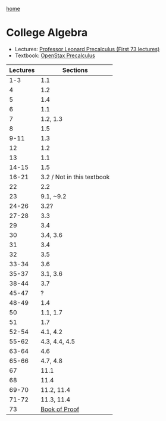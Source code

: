 [home](/README.md)
# College Algebra
- Lectures: [Professor Leonard Precalculus (First 73 lectures)](https://www.youtube.com/watch?v=9OOrhA2iKak&list=PLDesaqWTN6ESsmwELdrzhcGiRhk5DjwLP)
- Textbook: [OpenStax Precalculus](https://openstax.org/books/precalculus-2e/pages/1-introduction-to-functions)

Lectures | Sections
--- | ---
1-3 | 1.1
4 | 1.2
5 | 1.4
6 | 1.1
7 | 1.2, 1.3
8 | 1.5
9-11 | 1.3
12 | 1.2
13 | 1.1
14-15 | 1.5
16-21 | 3.2 / Not in this textbook
22 | 2.2
23 | 9.1, ~9.2
24-26 | 3.2?
27-28 | 3.3
29 | 3.4
30 | 3.4, 3.6
31 | 3.4
32 | 3.5
33-34 | 3.6
35-37 | 3.1, 3.6
38-44 | 3.7
45-47 | ?
48-49 | 1.4
50 | 1.1, 1.7
51 | 1.7
52-54 | 4.1, 4.2
55-62 | 4.3, 4.4, 4.5
63-64 | 4.6
65-66 | 4.7, 4.8
67 | 11.1
68 | 11.4
69-70 | 11.2, 11.4
71-72 | 11.3, 11.4
73 | [Book of Proof](https://richardhammack.github.io/BookOfProof/)